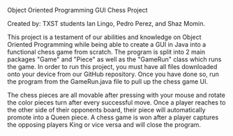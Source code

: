 Object Oriented Programming GUI Chess Project

Created by: TXST students Ian Lingo, Pedro Perez, and Shaz Momin.

This project is a testament of our abilities and knowledge on Object Oriented Programming while being able to create a GUI in Java into a functional chess game from scratch. The program is split into 2 main packages "Game" and "Piece" as well as the "GameRun" class which runs the game. In order to run this project, you must have all files downloaded onto your device from our GitHub repository. Once you have done so, run the program from the GameRun.java file to pull up the chess game UI.

The chess pieces are all movable after pressing with your mouse and rotate the color pieces turn after every successful move. Once a player reaches to the other side of their opponents board, their piece will automatically promote into a Queen piece. A chess game is won after a player captures the opposing players King or vice versa and will close the program.
